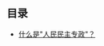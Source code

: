 ## 目录

- [什么是"人民民主专政"？](http://www.ruanyifeng.com/blog/2007/11/what_is_the_people_s_democratic_dictatorship.html)
